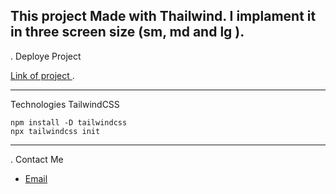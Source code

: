 This project Made with Thailwind. I implament it in three screen size (sm, md and lg ).
------------------------
. Deploye Project

[Link of project ](https://parastoomajidi.github.io/khanoumiWebPage/).

------------------------
Technologies
TailwindCSS
```
npm install -D tailwindcss
npx tailwindcss init

```
------------------------
. Contact Me

- [Email](parasto.majidi0@gmail.com)
